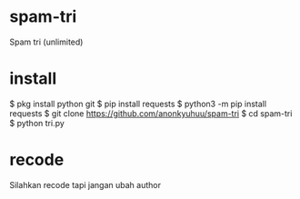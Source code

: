 # spam-tri
Spam tri (unlimited)

# install

$ pkg install python git
$ pip install requests
$ python3 -m pip install requests
$ git clone https://github.com/anonkyuhuu/spam-tri
$ cd spam-tri
$ python tri.py

# recode

Silahkan recode tapi jangan ubah author
